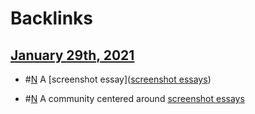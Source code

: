 
# Backlinks
## [January 29th, 2021](<January 29th, 2021.md>)
- #[N](<N.md>) A [screenshot essay]([screenshot essays](<screenshot essays.md>))

- #[N](<N.md>) A community centered around [screenshot essays](<screenshot essays.md>)

